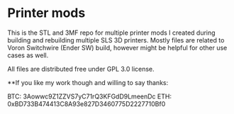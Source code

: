 # Printer mods

This is the STL and 3MF repo for multiple printer mods I created during building and rebuilding multiple SLS 3D printers.
Mostly files are related to Voron Switchwire (Ender SW) build, however might be helpful for other use cases as well.

All files are distributed free under GPL 3.0 license.

**If you like my work though and willing to say thanks:

BTC: 3Aowwc9Z1ZZVS7yC71rQ3KFGdD9LmeenDc
ETH: 0xBD733B474413C8A93e827D3460775D2227710Bf0
